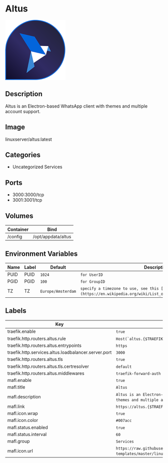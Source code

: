 # Altus

![Logo](images/Altus.png)

## Description
Altus is an Electron\-based WhatsApp client with themes and multiple account support.

## Image
linuxserver/altus:latest

## Categories
- Uncategorized Services

## Ports
- 3000:3000/tcp
- 3001:3001/tcp

## Volumes
| Container | Bind |
|-----------|------|
| /config | /opt/appdata/altus |

## Environment Variables
| Name | Label | Default | Description |
|------|-------|---------|-------------|
| PUID | PUID | ```1024``` | ```for UserID``` |
| PGID | PGID | ```100``` | ```for GroupID``` |
| TZ | TZ | ```Europe/Amsterdam``` | ```specify a timezone to use, see this [list](https://en.wikipedia.org/wiki/List_of_tz_database_time_zones#List).``` |

## Labels
| Key | Value |
|-----|-------|
| traefik.enable | ```true``` |
| traefik.http.routers.altus.rule | ```Host(`altus.{$TRAEFIK_INGRESS_DOMAIN}`)``` |
| traefik.http.routers.altus.entrypoints | ```https``` |
| traefik.http.services.altus.loadbalancer.server.port | ```3000``` |
| traefik.http.routers.altus.tls | ```true``` |
| traefik.http.routers.altus.tls.certresolver | ```default``` |
| traefik.http.routers.altus.middlewares | ```traefik-forward-auth``` |
| mafl.enable | ```true``` |
| mafl.title | ```Altus``` |
| mafl.description | ```Altus is an Electron-based WhatsApp client with themes and multiple account support.``` |
| mafl.link | ```https://altus.{$TRAEFIK_INGRESS_DOMAIN}``` |
| mafl.icon.wrap | ```true``` |
| mafl.icon.color | ```#007acc``` |
| mafl.status.enabled | ```true``` |
| mafl.status.interval | ```60``` |
| mafl.group | ```Services``` |
| mafl.icon.url | ```https://raw.githubusercontent.com/linuxserver/docker-templates/master/linuxserver.io/img/altus-logo.png``` |

